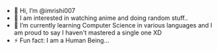 - 👋 Hi, I’m @imrishi007
- 👀 I am interested in watching anime and doing random stuff..
- 🌱 I’m currently learning Computer Science in various languages and I am proud to say I haven't mastered a single one XD
- ⚡ Fun fact: I am a Human Being...

<!---
imrishi007/imrishi007 is a ✨ special ✨ repository because its `README.md` (this file) appears on your GitHub profile.
You can click the Preview link to take a look at your changes.
--->
